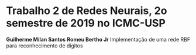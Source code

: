 # Trabalho 2 de Redes Neurais, 2o semestre de 2019 no ICMC-USP
**Guilherme Milan Santos**
**Romeu Bertho Jr**
Implementação de uma rede RBF para reconhecimento de dígitos 
